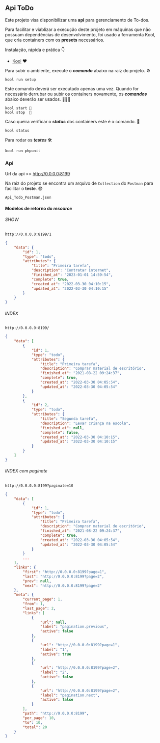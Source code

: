 ## Api ToDo

Este projeto visa disponibilizar uma **api** para gerenciamento de To-dos.

Para facilitar e viablizar a execução deste projeto em máquinas que não possuam dependências de desenvolvimento, foi usado a ferramenta Kool, que cria containers com os **presets** necessários.

Instalação, rápida e prática 👇

-   [Kool](https://kool.dev/docs/getting-started/installation) ❤️

Para subir o ambiente, execute o **_comando_** abaixo na raiz do projeto. ⚙

```
kool run setup
```

Este comando deverá ser executado apenas uma vez. Quando for necessário derrubar ou subir os containers novamente, os **_comandos_** abaixo deverão ser usados. 🏃‍♂💨

```
kool start 🛫
kool stop  🛬
```

Caso queira verificar o **_status_** dos containers este é o comando. 📡

```
kool status
```

Para rodar os **_testes_** 🛠

```
kool run phpunit
```

### Api

Url da api >> http://0.0.0.0:8199

Na raiz do projeto se encontra um arquivo de `Collection` do `Postman` para facilitar o **teste**. 😎

`Api_Todo_Postman.json`

#### Modelos de retorno do _resource_

###### _SHOW_

`http://0.0.0.0:8199/1`

```json
{
    "data": {
        "id": 1,
        "type": "todo",
        "attributes": {
            "title": "Primeira tarefa",
            "description": "Contratar internet",
            "finished_at": "2023-01-01 14:59:54",
            "complete": true,
            "created_at": "2022-03-30 04:10:15",
            "updated_at": "2022-03-30 04:10:15"
        }
    }
}
```

###### _INDEX_

`http://0.0.0.0:8199/`

```json
{
    "data": [
        {
            "id": 1,
            "type": "todo",
            "attributes": {
                "title": "Primeira tarefa",
                "description": "Comprar material de escritório",
                "finished_at": "2021-08-22 09:24:37",
                "complete": true,
                "created_at": "2022-03-30 04:05:54",
                "updated_at": "2022-03-30 04:05:54"
            }
        },
        {
            "id": 2,
            "type": "todo",
            "attributes": {
                "title": "Segunda tarefa",
                "description": "Levar criança na escola",
                "finished_at": null,
                "complete": false,
                "created_at": "2022-03-30 04:10:15",
                "updated_at": "2022-03-30 04:10:15"
            }
        }
    ]
}
```

###### _INDEX_ com paginate

`http://0.0.0.0:8199?paginate=10`

```json
{
    "data": [
        {
            "id": 1,
            "type": "todo",
            "attributes": {
                "title": "Primeira tarefa",
                "description": "Comprar material de escritório",
                "finished_at": "2021-08-22 09:24:37",
                "complete": true,
                "created_at": "2022-03-30 04:05:54",
                "updated_at": "2022-03-30 04:05:54"
            }
        }
        ...
    ],
    "links": {
        "first": "http://0.0.0.0:8199?page=1",
        "last": "http://0.0.0.0:8199?page=2",
        "prev": null,
        "next": "http://0.0.0.0:8199?page=2"
    },
    "meta": {
        "current_page": 1,
        "from": 1,
        "last_page": 2,
        "links": [
            {
                "url": null,
                "label": "pagination.previous",
                "active": false
            },
            {
                "url": "http://0.0.0.0:8199?page=1",
                "label": "1",
                "active": true
            },
            {
                "url": "http://0.0.0.0:8199?page=2",
                "label": "2",
                "active": false
            },
            {
                "url": "http://0.0.0.0:8199?page=2",
                "label": "pagination.next",
                "active": false
            }
        ],
        "path": "http://0.0.0.0:8199",
        "per_page": 10,
        "to": 10,
        "total": 20
    }
}
```
